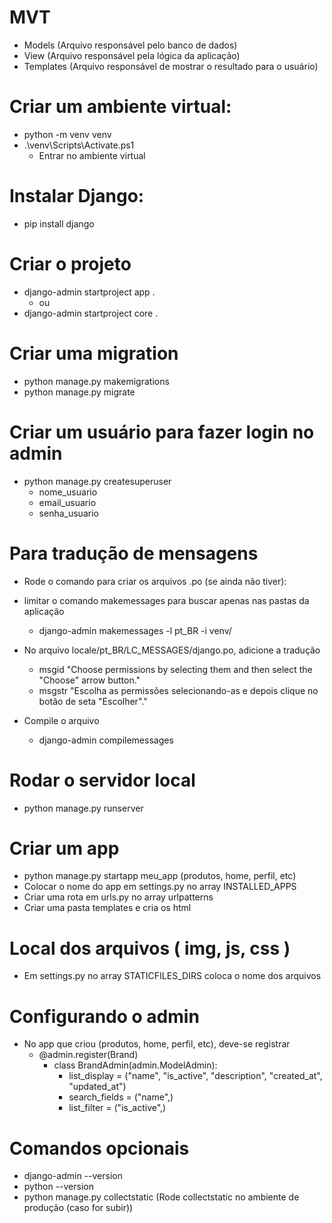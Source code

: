 # MVT

- Models (Arquivo responsável pelo banco de dados)
- View (Arquivo responsável pela lógica da aplicação)
- Templates (Arquivo responsável de mostrar o resultado para o usuário)

# Criar um ambiente virtual:

- python -m venv venv
- .\venv\Scripts\Activate.ps1
  - Entrar no ambiente virtual

# Instalar Django:

- pip install django

# Criar o projeto

- django-admin startproject app .
  - ou
- django-admin startproject core .

# Criar uma migration

- python manage.py makemigrations
- python manage.py migrate

# Criar um usuário para fazer login no admin

- python manage.py createsuperuser
  - nome_usuario
  - email_usuario
  - senha_usuario

# Para tradução de mensagens
- Rode o comando para criar os arquivos .po (se ainda não tiver):
- limitar o comando makemessages para buscar apenas nas pastas da aplicação
  - django-admin makemessages -l pt_BR -i venv/

- No arquivo locale/pt_BR/LC_MESSAGES/django.po, adicione a tradução
  - msgid "Choose permissions by selecting them and then select the \"Choose\" arrow button."
  - msgstr "Escolha as permissões selecionando-as e depois clique no botão de seta \"Escolher\"."

- Compile o arquivo
  - django-admin compilemessages


# Rodar o servidor local

- python manage.py runserver

# Criar um app

- python manage.py startapp meu_app (produtos, home, perfil, etc)
- Colocar o nome do app em settings.py no array INSTALLED_APPS
- Criar uma rota em urls.py no array urlpatterns
- Criar uma pasta templates e cria os html

# Local dos arquivos ( img, js, css )

- Em settings.py no array STATICFILES_DIRS coloca o nome dos arquivos

# Configurando o admin

- No app que criou (produtos, home, perfil, etc), deve-se registrar
  - @admin.register(Brand)
    - class BrandAdmin(admin.ModelAdmin):
      - list_display = ("name", "is_active", "description", "created_at", "updated_at")
      - search_fields = ("name",)
      - list_filter = ("is_active",)

# Comandos opcionais

- django-admin --version
- python --version
- python manage.py collectstatic (Rode collectstatic no ambiente de produção (caso for subir))
